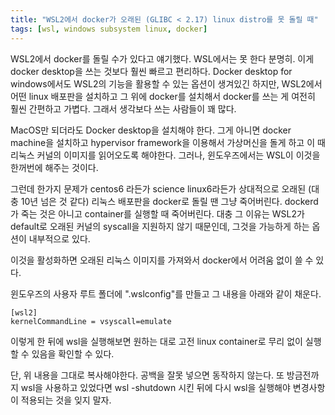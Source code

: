 ```yaml
---
title: "WSL2에서 docker가 오래된 (GLIBC < 2.17) linux distro를 못 돌릴 때"
tags: [wsl, windows subsystem linux, docker]
---
```


WSL2에서 docker를 돌릴 수가 있다고 얘기했다. WSL에서는 못 한다 분명히. 이게 docker desktop을 쓰는 것보다 훨씬 빠르고 편리하다. Docker desktop for windows에서도 WSL2의 기능을 활용할 수 있는 옵션이 생겨있긴 하지만, WSL2에서 어떤 linux 배포판을 설치하고 그 위에 docker를 설치해서 docker를 쓰는 게 여전히 훨씬 간편하고 가볍다. 그래서 생각보다 쓰는 사람들이 꽤 많다.

MacOS만 되더라도 Docker desktop을 설치해야 한다. 그게 아니면 docker machine을 설치하고 hypervisor framework을 이용해서 가상머신을 돌게 하고 이 때 리눅스 커널의 이미지를 읽어오도록 해야한다. 그러나, 윈도우즈에서는 WSL이 이것을 한꺼번에 해주는 것이다. 

그런데 한가지 문제가 centos6 라든가 science linux6라든가 상대적으로 오래된 (대충 10년 넘은 것 같다) 리눅스 배포판을 docker로 돌릴 땐 그냥 죽어버린다. dockerd가 죽는 것은 아니고 container를 실행할 때 죽어버린다. 대충 그 이유는 WSL2가 default로 오래된 커널의 syscall을 지원하지 않기 때문인데, 그것을 가능하게 하는 옵션이 내부적으로 있다.

이것을 활성화하면 오래된 리눅스 이미지를 가져와서 docker에서 어려움 없이 쓸 수 있다.

윈도우즈의 사용자 루트 폴더에 ".wslconfig"를 만들고 그 내용을 아래와 같이 채운다.

```
[wsl2]
kernelCommandLine = vsyscall=emulate
```

이렇게 한 뒤에 wsl을 실행해보면 원하는 대로 고전 linux container로 무리 없이 실행할 수 있음을 확인할 수 있다.

단, 위 내용을 그대로 복사해야한다. 공백을 잘못 넣으면 동작하지 않는다. 또 방금전까지 wsl을 사용하고 있었다면 wsl -shutdown 시킨 뒤에 다시 wsl을 실행해야 변경사항이 적용되는 것을 잊지 말자. 